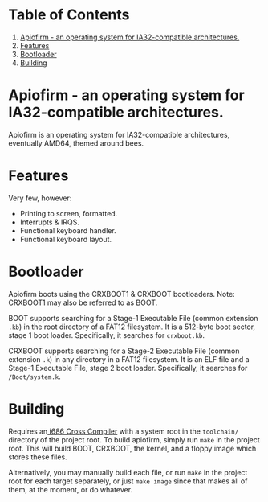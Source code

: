 
# Table of Contents

1.  [Apiofirm - an operating system for IA32-compatible architectures.](#org6a5368e)
2.  [Features](#org9d11d19)
3.  [Bootloader](#org3d4a9b0)
4.  [Building](#org8223bb9)


<a id="org6a5368e"></a>

# Apiofirm - an operating system for IA32-compatible architectures.

Apiofirm is an operating system for IA32-compatible architectures, eventually AMD64, themed around bees.


<a id="org9d11d19"></a>

# Features

Very few, however:

-   Printing to screen, formatted.
-   Interrupts & IRQS.
-   Functional keyboard handler.
-   Functional keyboard layout.


<a id="org3d4a9b0"></a>

# Bootloader

Apiofirm boots using the CRXBOOT1 & CRXBOOT bootloaders.
Note: CRXBOOT1 may also be referred to as BOOT.

BOOT supports searching for a Stage-1 Executable File (common extension `.kb`) in the root directory
of a FAT12 filesystem. It is a 512-byte boot sector, stage 1 boot loader.
Specifically, it searches for `crxboot.kb`.

CRXBOOT supports searching for a Stage-2 Executable File (common extension `.k`) in any directory
in a FAT12 filesystem. It is an ELF file and a Stage-1 Executable File, stage 2 boot loader.
Specifically, it searches for `/Boot/system.k`.


<a id="org8223bb9"></a>

# Building

Requires an[ i686 Cross Compiler](https://wiki.osdev.org/GCC_Cross-Compiler) with a system root in the `toolchain/` directory of the project root.
To build apiofirm, simply run `make` in the project root. This will build BOOT, CRXBOOT, the kernel,
and a floppy image which stores these files.

Alternatively, you may manually build each file, or run `make` in the project root for each target separately,
or just `make image` since that makes all of them, at the moment, or do whatever.

